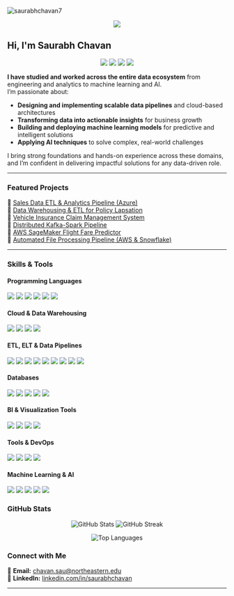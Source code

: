   
<p align="left"> <img src="https://komarev.com/ghpvc/?username=saurabhchavan7&label=Profile%20views&color=0e75b6&style=flat" alt="saurabhchavan7" /> </p>

<p align="center">
  <a href="https://chavansaurabh.com/" target="_blank">
    <img src="https://img.shields.io/badge/Visit%20My%20Website-%230077B5?style=for-the-badge&logo=google-chrome&logoColor=white" />
  </a>
</p>

<!-- GIF Header -->
<p align="center">
<!---  <img src="header7.gif" alt="Saurabh Chavan GitHub Banner" /> -->
</p>

## Hi, I'm **Saurabh Chavan**

<p align="center">
  <img src="https://img.shields.io/badge/Data%20Engineering%20&%20Analytics-%230077B5?style=for-the-badge&logo=databricks&logoColor=white" />
  <img src="https://img.shields.io/badge/Data%20Science-%230A66C2?style=for-the-badge&logo=scikitlearn&logoColor=white" />
  <img src="https://img.shields.io/badge/ML%20&%20AI-%23F89820?style=for-the-badge&logo=tableau&logoColor=white" />
  <img src="https://img.shields.io/badge/Cloud%20Technologies-%23FF9900?style=for-the-badge&logo=amazonaws&logoColor=white" />
</p>

**I have studied and worked across the entire data ecosystem** from engineering and analytics to machine learning and AI.  
I’m passionate about:  
- **Designing and implementing scalable data pipelines** and cloud-based architectures  
- **Transforming data into actionable insights** for business growth  
- **Building and deploying machine learning models** for predictive and intelligent solutions  
- **Applying AI techniques** to solve complex, real-world challenges  

I bring strong foundations and hands-on experience across these domains, and I’m confident in delivering impactful solutions for any data-driven role.

---

###  Featured Projects  

🔹 [Sales Data ETL & Analytics Pipeline (Azure)](https://github.com/saurabhchavan7/Sales-Data-End-to-End-Data-Engineering-Project-Using-Azure-Services)  
🔹 [Data Warehousing & ETL for Policy Lapsation](https://github.com/saurabhchavan7/Data-Warehousing-and-ETL-Implementation-for-Policy-Lapsation-in-Life-Insurance-Industry)  
🔹 [Vehicle Insurance Claim Management System](https://github.com/saurabhchavan7/Vehicle-Insurance-Claim-Management-System)  
🔹 [Distributed Kafka-Spark Pipeline](https://github.com/saurabhchavan7/Distributed-Kafka-Spark-Pipeline-for-High-Velocity-Data-Streams)  
🔹 [AWS SageMaker Flight Fare Predictor](https://github.com/saurabhchavan7/AWS-SageMaker-FlightFarePredictor)  
🔹 [Automated File Processing Pipeline (AWS & Snowflake)](https://github.com/saurabhchavan7/Automated-File-Processing-Pipeline-Using-AWS-and-Snowflake)  

---

###  Skills & Tools  

#### **Programming Languages**  
<p align="left"><img src="https://img.shields.io/badge/Python-3776AB?style=flat-square&logo=python&logoColor=white" />
<img src="https://img.shields.io/badge/SQL-CC2927?style=flat-square&logo=microsoft-sql-server&logoColor=white" />
<img src="https://img.shields.io/badge/R-276DC3?style=flat-square&logo=r&logoColor=white" />
<img src="https://img.shields.io/badge/C-A8B9CC?style=flat-square&logo=c&logoColor=white" />
<img src="https://img.shields.io/badge/HTML-E34F26?style=flat-square&logo=html5&logoColor=white" />
<img src="https://img.shields.io/badge/CSS-1572B6?style=flat-square&logo=css3&logoColor=white" /></p>

#### **Cloud & Data Warehousing**  
<p align="left"><img src="https://img.shields.io/badge/Azure-0078D4?style=flat-square&logo=microsoft-azure&logoColor=white" />
<img src="https://img.shields.io/badge/AWS-232F3E?style=flat-square&logo=amazon-aws&logoColor=white" />
<img src="https://img.shields.io/badge/Snowflake-29B5E8?style=flat-square&logo=snowflake&logoColor=white" />
<img src="https://img.shields.io/badge/Databricks-FF3621?style=flat-square&logo=databricks&logoColor=white" /></p>

#### **ETL, ELT & Data Pipelines**  
<p align="left"><img src="https://img.shields.io/badge/Apache%20Spark-E25A1C?style=flat-square&logo=apachespark&logoColor=white" />
<img src="https://img.shields.io/badge/PySpark-3776AB?style=flat-square&logo=apachespark&logoColor=white" />
<img src="https://img.shields.io/badge/Apache%20Kafka-231F20?style=flat-square&logo=apache-kafka&logoColor=white" />
<img src="https://img.shields.io/badge/Spark%20Streaming-FCC624?style=flat-square&logo=apachespark&logoColor=white" />
<img src="https://img.shields.io/badge/Apache%20Airflow-017CEE?style=flat-square&logo=apache-airflow&logoColor=white" />
<img src="https://img.shields.io/badge/Azure%20Data%20Factory-0089D6?style=flat-square&logo=microsoft-azure&logoColor=white" />
<img src="https://img.shields.io/badge/DBT-FF694B?style=flat-square&logo=dbt&logoColor=white" />
<img src="https://img.shields.io/badge/Tableau%20Prep%20Builder-E97627?style=flat-square&logo=tableau&logoColor=white" />
<img src="https://img.shields.io/badge/Power%20Automate-0089D6?style=flat-square&logo=microsoft-power-automate&logoColor=white" /></p>

#### **Databases**  
<p align="left"><img src="https://img.shields.io/badge/SQL%20Server-CC2927?style=flat-square&logo=microsoft-sql-server&logoColor=white" />
<img src="https://img.shields.io/badge/MySQL-4479A1?style=flat-square&logo=mysql&logoColor=white" />
<img src="https://img.shields.io/badge/PostgreSQL-336791?style=flat-square&logo=postgresql&logoColor=white" />
<img src="https://img.shields.io/badge/Oracle-F80000?style=flat-square&logo=oracle&logoColor=white" />
<img src="https://img.shields.io/badge/Snowflake-29B5E8?style=flat-square&logo=snowflake&logoColor=white" /></p>

#### **BI & Visualization Tools**  
<p align="left"><img src="https://img.shields.io/badge/Tableau-E97627?style=flat-square&logo=tableau&logoColor=white"/>
<img src="https://img.shields.io/badge/Power%20BI-F2C811?style=flat-square&logo=powerbi&logoColor=black"/>
<img src="https://img.shields.io/badge/Advanced%20Excel-217346?style=flat-square&logo=microsoft-excel&logoColor=white"/>
<img src="https://img.shields.io/badge/IBM%20Cognos-DB1F29?style=flat-square&logo=ibm&logoColor=white"/></p>

#### **Tools & DevOps**  
<p align="left"><img src="https://img.shields.io/badge/Docker-2496ED?style=flat-square&logo=docker&logoColor=white"/>
<img src="https://img.shields.io/badge/GitHub-181717?style=flat-square&logo=github&logoColor=white"/>
<img src="https://img.shields.io/badge/Git-F05032?style=flat-square&logo=git&logoColor=white"/>
<img src="https://img.shields.io/badge/Jira-0052CC?style=flat-square&logo=jira&logoColor=white"/></p>

#### **Machine Learning & AI**  
<p align="left">
<img src="https://img.shields.io/badge/Supervised%20Learning-0078D4?style=flat-square&logo=scikitlearn&logoColor=white"/>
<img src="https://img.shields.io/badge/Unsupervised%20Learning-008000?style=flat-square&logo=scikitlearn&logoColor=white"/>
<img src="https://img.shields.io/badge/Neural%20Networks-FF4B00?style=flat-square&logo=tensorflow&logoColor=white"/>
<img src="https://img.shields.io/badge/Time%20Series%20Forecasting-800080?style=flat-square&logo=python&logoColor=white"/>
<img src="https://img.shields.io/badge/NLP-DAA520?style=flat-square&logo=python&logoColor=white"/>
</p>


### GitHub Stats  
<p align="center">
  <img src="https://github-readme-stats.vercel.app/api?username=saurabhchavan7&show_icons=true&theme=light" alt="GitHub Stats" />
  <img src="https://github-readme-streak-stats.herokuapp.com/?user=saurabhchavan7&theme=light" alt="GitHub Streak" />
</p>
<p align="center">
  <img src="https://github-readme-stats.vercel.app/api/top-langs/?username=saurabhchavan7&layout=compact&theme=light" alt="Top Languages" />
</p>


### Connect with Me  

📧 **Email:** [chavan.sau@northeastern.edu](mailto:chavan.sau@northeastern.edu)  
🔗 **LinkedIn:** [linkedin.com/in/saurabhchavan](https://www.linkedin.com/in/saurabhchavan)  


---

